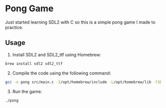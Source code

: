 # Pong Game

Just started learning SDL2 with C so this is a simple pong game I made to practice.

## Usage

1. Install SDL2 and SDL2_ttf using Homebrew:

```bash
brew install sdl2 sdl2_ttf
```

2. Compile the code using the following command:

```bash
gcc -o pong src/main.c -I/opt/homebrew/include -L/opt/homebrew/lib -lSDL2 -lSDL2_ttf
```

3. Run the game:

```bash
./pong
```
